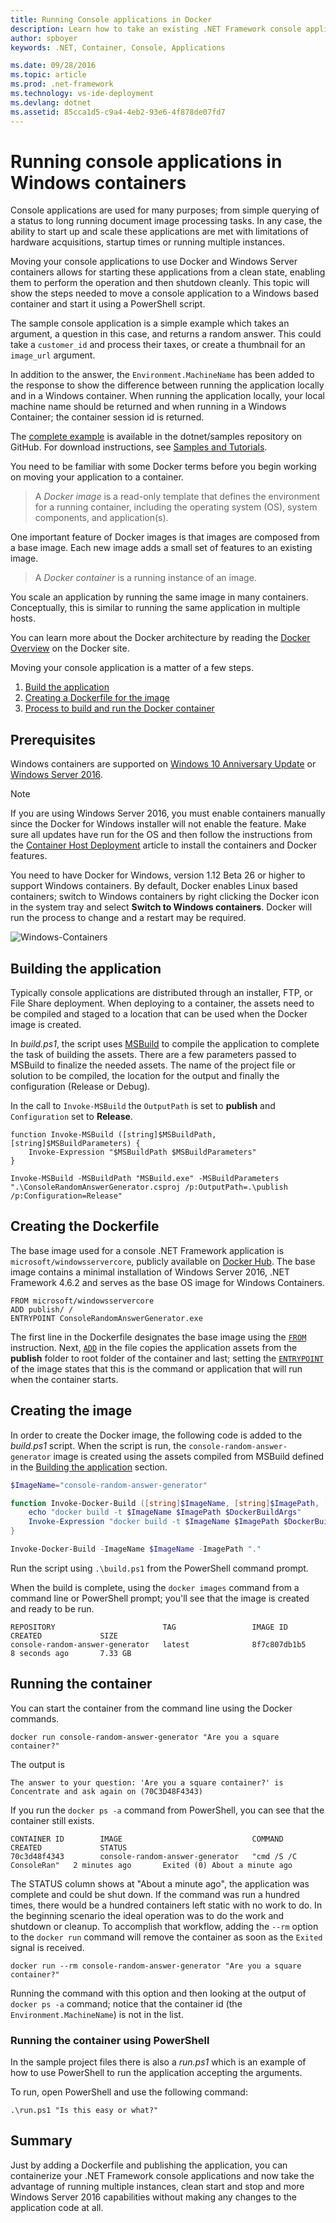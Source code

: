 ```yaml
---
title: Running Console applications in Docker
description: Learn how to take an existing .NET Framework console application and run it in a Windows Docker container.
author: spboyer
keywords: .NET, Container, Console, Applications

ms.date: 09/28/2016
ms.topic: article
ms.prod: .net-framework
ms.technology: vs-ide-deployment
ms.devlang: dotnet
ms.assetid: 85cca1d5-c9a4-4eb2-93e6-4f878de07fd7
---
```


# Running console applications in Windows containers

Console applications are used for many purposes; from simple querying of a status to long running document image processing tasks. In any case, the ability to start up and scale these applications are met with limitations of hardware acquisitions, startup times or running multiple instances.

Moving your console applications to use Docker and Windows Server containers allows for starting these applications from a clean state, enabling them to perform the operation and then shutdown cleanly. This topic will show the steps needed to move a console application to a Windows based container and start it using a PowerShell script.

The sample console application is a simple example which takes an argument, a question in this case, and returns a random answer. This could take a `customer_id` and process their taxes, or create a thumbnail for an `image_url` argument.

In addition to the answer, the `Environment.MachineName` has been added to the response to show the difference between running the application locally and in a Windows container. When running the application locally, your local machine name should be returned and when running in a Windows Container; the container session id is returned.

The [complete example](https://github.com/dotnet/samples/tree/master/framework/docker/ConsoleRandomAnswerGenerator) is available in the dotnet/samples repository on GitHub. For download instructions, see [Samples and Tutorials](../../samples-and-tutorials/index.md#viewing-and-downloading-samples).

You need to be familiar with some Docker terms before you begin working
on moving your application to a container.

> A *Docker image* is a read-only template that defines the environment
> for a running container, including the operating system (OS), system components, and application(s).

One important feature of Docker images is that images are composed from a
base image. Each new image adds a small set of features to an existing
image. 

> A *Docker container* is a running instance of an image. 

You scale an application by running the same image in many containers.
Conceptually, this is similar to running the same application in multiple
hosts.

You can learn more about the Docker architecture by reading the 
[Docker Overview](https://docs.docker.com/engine/understanding-docker/)
on the Docker site. 

Moving your console application is a matter of a few steps.

1. [Build the application](#building-the-application)
1. [Creating a Dockerfile for the image](#creating-the-dockerfile)
1. [Process to build and run the Docker container](#creating-the-image)

## Prerequisites
Windows containers are supported on [Windows 10 Anniversary Update](https://www.microsoft.com/en-us/software-download/windows10/) or 
[Windows Server 2016](https://www.microsoft.com/en-us/cloud-platform/windows-server).

> [!NOTE]
>If you are using Windows Server 2016, you must enable containers manually since the Docker for Windows installer will not enable the feature. Make sure all updates have run for the OS and then follow the instructions from the [Container Host Deployment](https://msdn.microsoft.com/virtualization/windowscontainers/deployment/deployment) article to install the containers and Docker features.

You need to have Docker for Windows, version 1.12 Beta 26 or higher to support Windows containers. By default, Docker enables Linux based containers; switch to Windows containers by right clicking the Docker icon in the system tray and select **Switch to Windows containers**. Docker will run the process to change and a restart may be required.

![Windows-Containers](./media/console/SwitchContainer.png)

## Building the application
Typically console applications are distributed through an installer, FTP, or File Share deployment. When deploying to a container, the assets need to be compiled and staged to a location that can be used when the Docker image is created.

In *build.ps1*, the script uses [MSBuild](/visualstudio/msbuild/msbuild) to compile the application to complete the task of building the assets. There are a few parameters passed to MSBuild to finalize the needed assets. The name of the project file or solution to be compiled, the location for the output and finally the configuration (Release or Debug).

In the call to `Invoke-MSBuild` the `OutputPath` is set to **publish** and  `Configuration` set to **Release**. 

```
function Invoke-MSBuild ([string]$MSBuildPath, [string]$MSBuildParameters) {
    Invoke-Expression "$MSBuildPath $MSBuildParameters"
}

Invoke-MSBuild -MSBuildPath "MSBuild.exe" -MSBuildParameters ".\ConsoleRandomAnswerGenerator.csproj /p:OutputPath=.\publish /p:Configuration=Release"
```

## Creating the Dockerfile
The base image used for a console .NET Framework application is `microsoft/windowsservercore`, publicly available on [Docker Hub](https://hub.docker.com/r/microsoft/windowsservercore/). The base image contains a minimal installation of Windows Server 2016, .NET Framework 4.6.2 and serves as the base OS image for Windows Containers.

```
FROM microsoft/windowsservercore
ADD publish/ /
ENTRYPOINT ConsoleRandomAnswerGenerator.exe
```
The first line in the Dockerfile designates the base image using the [`FROM`](https://docs.docker.com/engine/reference/builder/#/from) instruction. Next, [`ADD`](https://docs.docker.com/engine/reference/builder/#/add) in the file copies the application assets from the **publish** folder to root folder of the container and last; setting the [`ENTRYPOINT`](https://docs.docker.com/engine/reference/builder/#/entrypoint) of the image states that this is the command or application that will run when the container starts. 

## Creating the image
In order to create the Docker image, the following code is added to the *build.ps1* script. When the script is run, the `console-random-answer-generator` image is created using the assets compiled from MSBuild defined in the [Building the application](#building-the-application) section.

```powershell
$ImageName="console-random-answer-generator"

function Invoke-Docker-Build ([string]$ImageName, [string]$ImagePath, [string]$DockerBuildArgs = "") {
    echo "docker build -t $ImageName $ImagePath $DockerBuildArgs"
    Invoke-Expression "docker build -t $ImageName $ImagePath $DockerBuildArgs"
}

Invoke-Docker-Build -ImageName $ImageName -ImagePath "."
```

Run the script using `.\build.ps1` from the PowerShell command prompt.

When the build is complete, using the `docker images` command from a command line or PowerShell prompt; you'll see that the image is created and ready to be run.

```
REPOSITORY                        TAG                 IMAGE ID            CREATED             SIZE
console-random-answer-generator   latest              8f7c807db1b5        8 seconds ago       7.33 GB
```

## Running the container
You can start the container from the command line using the Docker commands.

```
docker run console-random-answer-generator "Are you a square container?"
```

The output is

```
The answer to your question: 'Are you a square container?' is Concentrate and ask again on (70C3D48F4343)
```

If you run the `docker ps -a` command from PowerShell, you can see that the container still exists.

```
CONTAINER ID        IMAGE                             COMMAND                  CREATED             STATUS                          
70c3d48f4343        console-random-answer-generator   "cmd /S /C ConsoleRan"   2 minutes ago       Exited (0) About a minute ago      
```

The STATUS column shows at "About a minute ago", the application was complete and could be shut down. If the command was run a hundred times, there would be a hundred containers left static with no work to do. In the beginning scenario the ideal operation was to do the work and shutdown or cleanup. To accomplish that workflow, adding the `--rm` option to the `docker run` command will remove the container as soon as the `Exited` signal is received.

```
docker run --rm console-random-answer-generator "Are you a square container?"
```

Running the command with this option and then looking at the output of `docker ps -a` command; notice that the container id (the `Environment.MachineName`) is not in the list.

### Running the container using PowerShell
In the sample project files there is also a *run.ps1* which is an example of how to use PowerShell to run the application accepting the arguments.

To run, open PowerShell and use the following command:

```
.\run.ps1 "Is this easy or what?"
```

## Summary
Just by adding a Dockerfile and publishing the application, you can containerize your .NET Framework console applications and now take the advantage of running multiple instances, clean start and stop and more Windows Server 2016 capabilities without making any changes to the application code at all.
